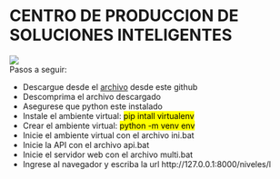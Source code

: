 # CENTRO DE PRODUCCION DE SOLUCIONES INTELIGENTES
<link href="http://siomi.datasena.com/analitica/Estilo.css" rel="stylesheet" type="text/css" />

<img src="https://blogger.googleusercontent.com/img/a/AVvXsEimdqxynaYJeDRuTUp3lzEWFnnQSC2KTVSxvnV70I2eZ5tOCfjwdNnExSTSm2tCf1xBFHVHwsN80OCpDCO0J80UTNWxPC86s7s5aB8rnizg7guNowqTxhr5Fd9WH48n7pn8uLZNFTgXuSGUH6BNncmfQEpOz9pAe_T0zD8n2-aGZk8-C_l6GWk-aq60fQ=s960">
<br>
Pasos a seguir:
<ul>
<li>Descargue desde el <a href="https://github.com/fegasu/CPSI/archive/refs/heads/main.zip">archivo</a> desde este github</li>
<li>Descomprima el archivo descargado</li>
<li>Asegurese que python este instalado</li>
<li>Instale el ambiente virtual:<a hre=""> <mark>pip intall virtualenv</mark></a></li>
<li>Crear el ambiente virtual: <mark>python -m venv env</mark></li>
<li>Inicie el ambiente virtual con el archivo ini.bat</li>
<li>Inicie la API con el archivo api.bat</li>
<li>Inicie el servidor web con el archivo multi.bat</li>
<li>Ingrese al navegador y escriba la url http://127.0.0.1:8000/niveles/l
</ul>

 
